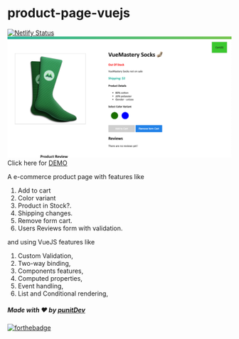 # product-page-vuejs
[![Netlify Status](https://api.netlify.com/api/v1/badges/9a08ae3a-b54f-418b-af3a-3d5acc3ec91d/deploy-status)](https://app.netlify.com/sites/vuejs-products/deploys)
![Demo](https://github.com/punitkmryh/product-page-vuejs/blob/master/assets/Screen%20Shot%202020-08-07%20at%2012.02.10%20PM.png)
Click here for [DEMO](https://vuejs-products.netlify.app/)

A e-commerce product page with features like 
1. Add to cart
2. Color variant
3. Product in Stock?.
4. Shipping changes.
5. Remove form cart.
6. Users Reviews form with validation.

and using VueJS features like
1. Custom Validation, 
2. Two-way binding,
3. Components features,
4. Computed properties,
5. Event handling,
6. List and Conditional rendering,


##### Made with ♥ by <a href="https://github.com/punitkmryh">punitDev</a>
[![forthebadge](https://forthebadge.com/images/badges/built-with-love.svg)](https://github.com/punitkmryh)
